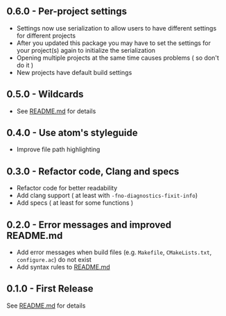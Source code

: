 ## 0.6.0 - Per-project settings
* Settings now use serialization to allow users to have different settings for different projects
* After you updated this package you may have to set the settings for your project(s) again to initialize the serialization
* Opening multiple projects at the same time causes problems ( so don't do it )
* New projects have default build settings

## 0.5.0 - Wildcards
* See [README.md](README.md) for details

## 0.4.0 - Use atom's styleguide
* Improve file path highlighting

## 0.3.0 - Refactor code, Clang and specs
* Refactor code for better readability
* Add clang support ( at least with `-fno-diagnostics-fixit-info`)
* Add specs ( at least for some functions )

## 0.2.0 - Error messages and improved README.md
* Add error messages when build files (e.g. `Makefile`, `CMakeLists.txt`, `configure.ac`) do not exist
* Add syntax rules to [README.md](README.md)

## 0.1.0 - First Release
See [README.md](README.md) for details
